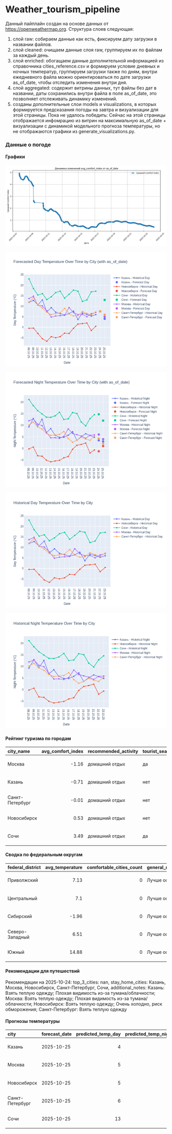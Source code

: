 # Weather_tourism_pipeline
Данный пайплайн создан на основе данных от https://openweathermap.org.
Структура слоев следующая:
  1) слой raw: 
  собираем данные как есть, фиксируем дату загрузки в названии файлов.
  2) слой cleaned:
  очищаем данные слоя raw, группируем их по файлам за каждый день.
  3) слой enriched:
  обогащаем данные дополнительной информацией из справочника cities_reference.csv и формируем условие дневных и ночных температур,
  группируем загрузки также по дням, внутри ежедневного файла можно ориентироваться по дате загрузки as_of_date, чтобы отследить изменения внутри дня.
  4) слой aggregated:
   содержит витрины данных, тут файлы без дат в названии, даты сохранились внутри файла в поле as_of_date, это позволняет отслеживать динамику изменений.
  6) созданы дополнительные слои models и visualizations, в которых формируется предсказания погоды на завтра и визуализации для этой страницы.
  Пока не удалось победить: Сейчас на этой страницы отображается инфомрацию из витрин на максимальную as_of_date + визуализации с динамикой модельного прогноза температуры, 
  но не отображаются графики из generate_visualizations.py.
<!-- WEATHER DATA START -->
### Данные о погоде

#### Графики
![Comfort Index Trend](data/visualizations/comfort_index_trend.png)

![Forecasted Day Temperature](data/visualizations/forecasted_day_temperature.png)

![Forecasted Night Temperature](data/visualizations/forecasted_night_temperature.png)

![Historical Day Temperature](data/visualizations/historical_day_temperature.png)

![Historical Night Temperature](data/visualizations/historical_night_temperature.png)

#### Рейтинг туризма по городам
| city_name       |   avg_comfort_index | recommended_activity   | tourist_season_match   | tourism_season   | tour_recommendation       | as_of_date          |
|:----------------|--------------------:|:-----------------------|:-----------------------|:-----------------|:--------------------------|:--------------------|
| Москва          |               -1.16 | домашний отдых         | да                     | Круглогодично    | домашний отдых в сезон    | 2025-10-24 05:22:00 |
| Казань          |               -0.71 | домашний отдых         | нет                    | Май-Сентябрь     | домашний отдых вне сезона | 2025-10-24 05:22:00 |
| Санкт-Петербург |               -0.01 | домашний отдых         | нет                    | Май-Сентябрь     | домашний отдых вне сезона | 2025-10-24 05:22:00 |
| Новосибирск     |                0.53 | домашний отдых         | нет                    | Июнь-Август      | домашний отдых вне сезона | 2025-10-24 05:22:00 |
| Сочи            |                3.49 | домашний отдых         | да                     | Май-Октябрь      | домашний отдых в сезон    | 2025-10-24 05:22:00 |

#### Сводка по федеральным округам
| federal_district   |   avg_temperature |   comfortable_cities_count | general_recommendation   | as_of_date          |
|:-------------------|------------------:|---------------------------:|:-------------------------|:--------------------|
| Приволжский        |              7.13 |                          0 | Лучше остаться дома      | 2025-10-24 05:22:00 |
| Центральный        |              7.1  |                          0 | Лучше остаться дома      | 2025-10-24 05:22:00 |
| Сибирский          |             -1.96 |                          0 | Лучше остаться дома      | 2025-10-24 05:22:00 |
| Северо-Западный    |              6.51 |                          0 | Лучше остаться дома      | 2025-10-24 05:22:00 |
| Южный              |             14.88 |                          0 | Лучше остаться дома      | 2025-10-24 05:22:00 |

#### Рекомендации для путешествий
Рекомендации на 2025-10-24: top_3_cities: nan, stay_home_cities: Казань, Москва, Новосибирск, Санкт-Петербург, Сочи, additional_notes: Казань: Взять теплую одежду; Плохая видимость из-за тумана/облачности; Москва: Взять теплую одежду; Плохая видимость из-за тумана/облачности; Новосибирск: Взять теплую одежду; Очень холодно, риск обморожения; Санкт-Петербург: Взять теплую одежду

#### Прогнозы температуры
| city            | forecast_date   |   predicted_temp_day |   predicted_temp_night | model_type       | as_of_date          |
|:----------------|:----------------|---------------------:|-----------------------:|:-----------------|:--------------------|
| Казань          | 2025-10-25      |                    4 |                      3 | LinearRegression | 2025-10-24 05:22:50 |
| Москва          | 2025-10-25      |                    5 |                      4 | LinearRegression | 2025-10-24 05:22:50 |
| Новосибирск     | 2025-10-25      |                    5 |                      1 | LinearRegression | 2025-10-24 05:22:50 |
| Санкт-Петербург | 2025-10-25      |                    6 |                      2 | LinearRegression | 2025-10-24 05:22:50 |
| Сочи            | 2025-10-25      |                   13 |                     12 | LinearRegression | 2025-10-24 05:22:50 |


<!-- WEATHER DATA END -->
